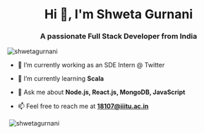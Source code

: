 <h1 align="center">Hi 👋, I'm Shweta Gurnani</h1>
<h3 align="center">A passionate Full Stack Developer from India</h3>

<p align="left"> <img src="https://komarev.com/ghpvc/?username=shwetagurnani" alt="shwetagurnani" /> </p>

- 🔭 I’m currently working as an SDE Intern @ Twitter
- 🌱 I’m currently learning **Scala**

- 💬 Ask me about **Node.js, React.js, MongoDB, JavaScript**

- 📫 Feel free to reach me at **18107@iiitu.ac.in**

<p>&nbsp;<img align="center" src="https://github-readme-stats.vercel.app/api?username=shwetagurnani&show_icons=true" alt="shwetagurnani" /></p>


